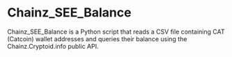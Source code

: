 # Chainz_SEE_Balance
Chainz_SEE_Balance is a Python script that reads a CSV file containing CAT (Catcoin) wallet addresses and queries their balance using the Chainz.Cryptoid.info public API.
